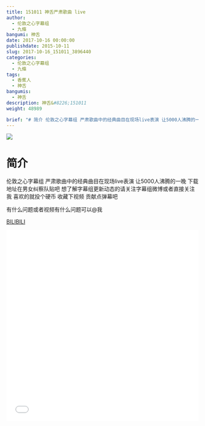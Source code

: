 ```yaml
---
title: 151011 神舌严肃歌曲 live
author: 
  - 伦敦之心字幕组
  - 九條
bangumi: 神舌
date: 2017-10-16 00:00:00
publishdate: 2015-10-11
slug: 2017-10-16_151011_3896440
categories: 
  - 伦敦之心字幕组
  - 九條
tags: 
  - 香蕉人
  - 神舌
bangumis: 
  - 神舌
description: 神舌&#8226;151011
weight: 48989

brief: "# 简介 伦敦之心字幕组 严肃歌曲中的经典曲目在现场live表演 让5000人沸腾的一晚 下载地址在男女纠察队贴吧 想了解字幕组更新动态的请关注字幕组微博或者直接关注我 喜欢的就投个硬币 收藏下视频 贡献点弹幕吧 有什么问题或者视频有什么问题可以@我"
---
```


![](https://i.imgur.com/wtAO6Dm.jpg)

# 简介  
伦敦之心字幕组 严肃歌曲中的经典曲目在现场live表演 让5000人沸腾的一晚 下载地址在男女纠察队贴吧 想了解字幕组更新动态的请关注字幕组微博或者直接关注我 喜欢的就投个硬币 收藏下视频 贡献点弹幕吧


有什么问题或者视频有什么问题可以@我

  [BILIBILI](https://www.bilibili.com/video/av3896440/)


<div class="vcontainer">  <iframe class='video' src="//www.bilibili.com/blackboard/player.html?aid=3896440" width="100%" height="500" frameborder="0" allowfullscreen="allowfullscreen"></iframe></div>
